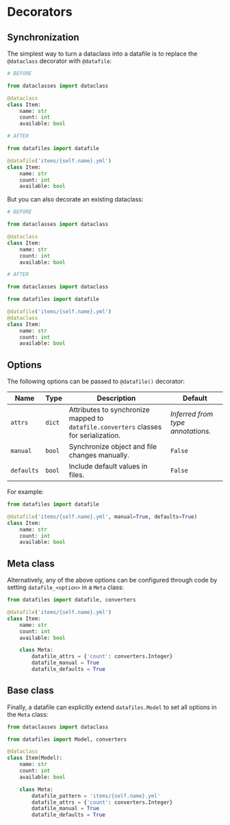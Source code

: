 # Decorators

## Synchronization

The simplest way to turn a dataclass into a datafile is to replace the `@dataclass` decorator with `@datafile`:

```python
# BEFORE

from dataclasses import dataclass

@dataclass
class Item:
    name: str
    count: int
    available: bool
```

```python
# AFTER

from datafiles import datafile

@datafile('items/{self.name}.yml')
class Item:
    name: str
    count: int
    available: bool
```

But you can also decorate an existing dataclass:

```python
# BEFORE

from dataclasses import dataclass

@dataclass
class Item:
    name: str
    count: int
    available: bool
```

```python
# AFTER

from dataclasses import dataclass

from datafiles import datafile

@datafile('items/{self.name}.yml')
@dataclass
class Item:
    name: str
    count: int
    available: bool
```

## Options

The following options can be passed to `@datafile()` decorator:

| Name | Type | Description | Default
| --- | --- | --- | --- |
| `attrs` | `dict` | Attributes to synchronize mapped to `datafile.converters` classes for serialization. | _Inferred from type annotations._ |
| `manual` | `bool` | Synchronize object and file changes manually. | `False` |
| `defaults` | `bool` | Include default values in files. | `False` | 

For example:

```python
from datafiles import datafile

@datafile('items/{self.name}.yml', manual=True, defaults=True)
class Item:
    name: str
    count: int
    available: bool
```

## Meta class

Alternatively, any of the above options can be configured through code by setting `datafile_<option>` in a `Meta` class:

```python
from datafiles import datafile, converters

@datafile('items/{self.name}.yml')
class Item:
    name: str
    count: int
    available: bool

    class Meta:
        datafile_attrs = {'count': converters.Integer}
        datafile_manual = True
        datafile_defaults = True

```

## Base class

Finally, a datafile can explicitly extend `datafiles.Model` to set all options in the `Meta` class:

```python
from dataclasses import dataclass

from datafiles import Model, converters

@dataclass
class Item(Model):
    name: str
    count: int
    available: bool

    class Meta:
        datafile_pattern = 'items/{self.name}.yml'
        datafile_attrs = {'count': converters.Integer}
        datafile_manual = True
        datafile_defaults = True

```

